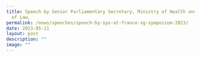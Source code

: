 ```yaml
---
title: Speech by Senior Parliamentary Secretary, Ministry of Health and Ministry
  of Law,
permalink: /news/speeches/speech-by-sps-at-france-sg-symposium-2023/
date: 2023-05-11
layout: post
description: ""
image: ""
---
```

